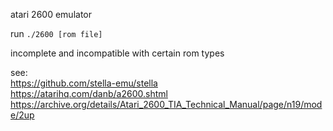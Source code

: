 atari 2600 emulator

run `./2600 [rom file]`

incomplete and incompatible with certain rom types

see: <br />
https://github.com/stella-emu/stella <br />
https://atarihq.com/danb/a2600.shtml <br />
https://archive.org/details/Atari_2600_TIA_Technical_Manual/page/n19/mode/2up <br />

